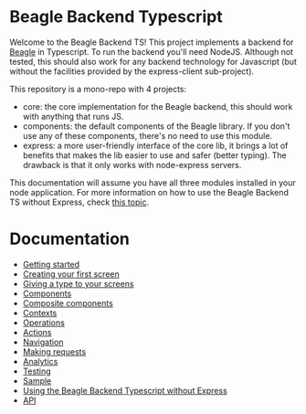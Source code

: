 # Beagle Backend Typescript
Welcome to the Beagle Backend TS! This project implements a backend for [Beagle](todo) in Typescript. To run the
backend you'll need NodeJS. Although not tested, this should also work for any backend technology for Javascript (but
without the facilities provided by the express-client sub-project).

This repository is a mono-repo with 4 projects:
- core: the core implementation for the Beagle backend, this should work with anything that runs JS.
- components: the default components of the Beagle library. If you don't use any of these components, there's no need
to use this module.
- express: a more user-friendly interface of the core lib, it brings a lot of benefits that makes the lib easier to
use and safer (better typing). The drawback is that it only works with node-express servers.

This documentation will assume you have all three modules installed in your node application. For more information
on how to use the Beagle Backend TS without Express, check [this topic](todo).

# Documentation
- [Getting started](todo)
- [Creating your first screen](todo)
- [Giving a type to your screens](todo)
- [Components](todo)
- [Composite components](todo)
- [Contexts](todo)
- [Operations](todo)
- [Actions](todo)
- [Navigation](todo)
- [Making requests](todo)
- [Analytics](todo)
- [Testing](todo)
- [Sample](todo)
- [Using the Beagle Backend Typescript without Express](todo)
- [API](todo)
